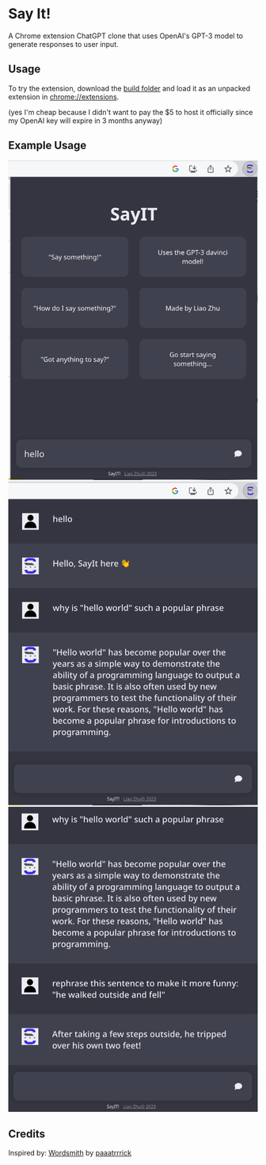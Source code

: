 # Say It!

A Chrome extension ChatGPT clone that uses OpenAI's GPT-3 model to generate responses to user input.

## Usage
To try the extension, download the [build folder](https://drive.google.com/drive/folders/1_uRfZIx63pfoYMB-g6q1re963QQT7OEL) and load it as an unpacked extension in [chrome://extensions](chrome://extensions).

(yes I'm cheap because I didn't want to pay the $5 to host it officially since my OpenAI key will expire in 3 months anyway)

## Example Usage
![Screenshot of extension0](./readmeImages/home.png)
![Screenshot of extension1](./readmeImages/Screen%20Shot%202023-02-09%20at%209.25.36%20PM.png)
![Screenshot of extension2](./readmeImages/Screen%20Shot%202023-02-09%20at%209.27.07%20PM.png)




## Credits
Inspired by: [Wordsmith](https://github.com/paaatrrrick/wordsmith-client) by [paaatrrrick](https://github.com/paaatrrrick)
